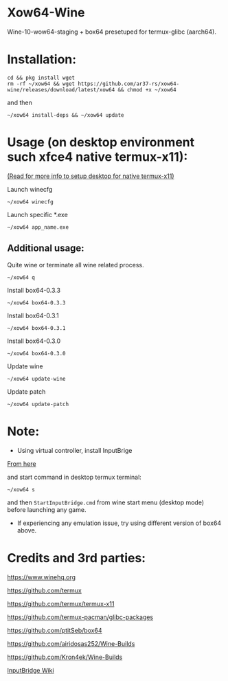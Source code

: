# Xow64-Wine
Wine-10-wow64-staging + box64 presetuped for termux-glibc (aarch64).
# Installation:
```
cd && pkg install wget 
rm -rf ~/xow64 && wget https://github.com/ar37-rs/xow64-wine/releases/download/latest/xow64 && chmod +x ~/xow64
```
and then
```
~/xow64 install-deps && ~/xow64 update
```
# Usage (on desktop environment such xfce4 native termux-x11):
[(Read for more info to setup desktop for native termux-x11)](https://github.com/ar37-rs/xfce4-termux)

Launch winecfg
```
~/xow64 winecfg
```
Launch specific *.exe
```
~/xow64 app_name.exe
```
## Additional usage:
Quite wine or terminate all wine related process.
```
~/xow64 q
```
Install box64-0.3.3
```
~/xow64 box64-0.3.3
```
Install box64-0.3.1
```
~/xow64 box64-0.3.1
```
Install box64-0.3.0
```
~/xow64 box64-0.3.0
```
Update wine
```
~/xow64 update-wine
```
Update patch
```
~/xow64 update-patch
```

# Note:
* Using virtual controller, install InputBrige

[From here](https://github.com/ar37-rs/xow64-wine/releases/download/latest/InputBridge_v0.1.9.9.apk)

and start command in desktop termux terminal:
```
~/xow64 s
```
and then `StartInputBridge.cmd` from wine start menu (desktop mode) before launching any game.
* If experiencing any emulation issue, try using different version of box64 above.

# Credits and 3rd parties:

https://www.winehq.org

https://github.com/termux

https://github.com/termux/termux-x11

https://github.com/termux-pacman/glibc-packages

https://github.com/ptitSeb/box64

https://github.com/airidosas252/Wine-Builds

https://github.com/Kron4ek/Wine-Builds

[InputBridge Wiki](https://search.brave.com/search?q=InputBrige%20exagear%20wiki&source=web)
